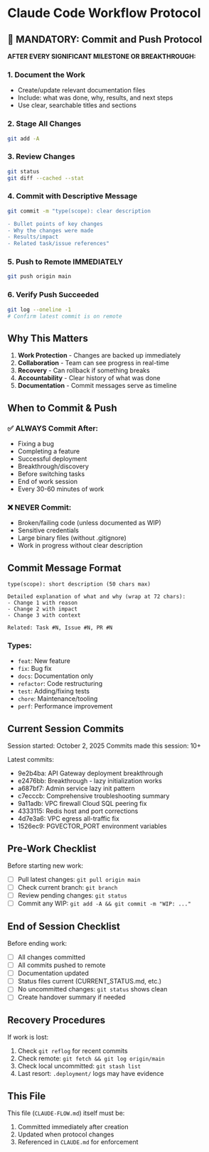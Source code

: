 # Claude Code Workflow Protocol

## 🚨 MANDATORY: Commit and Push Protocol

**AFTER EVERY SIGNIFICANT MILESTONE OR BREAKTHROUGH:**

### 1. Document the Work
- Create/update relevant documentation files
- Include: what was done, why, results, and next steps
- Use clear, searchable titles and sections

### 2. Stage All Changes
```bash
git add -A
```

### 3. Review Changes
```bash
git status
git diff --cached --stat
```

### 4. Commit with Descriptive Message
```bash
git commit -m "type(scope): clear description

- Bullet points of key changes
- Why the changes were made
- Results/impact
- Related task/issue references"
```

### 5. Push to Remote IMMEDIATELY
```bash
git push origin main
```

### 6. Verify Push Succeeded
```bash
git log --oneline -1
# Confirm latest commit is on remote
```

## Why This Matters

1. **Work Protection** - Changes are backed up immediately
2. **Collaboration** - Team can see progress in real-time
3. **Recovery** - Can rollback if something breaks
4. **Accountability** - Clear history of what was done
5. **Documentation** - Commit messages serve as timeline

## When to Commit & Push

### ✅ ALWAYS Commit After:
- Fixing a bug
- Completing a feature
- Successful deployment
- Breakthrough/discovery
- Before switching tasks
- End of work session
- Every 30-60 minutes of work

### ❌ NEVER Commit:
- Broken/failing code (unless documented as WIP)
- Sensitive credentials
- Large binary files (without .gitignore)
- Work in progress without clear description

## Commit Message Format

```
type(scope): short description (50 chars max)

Detailed explanation of what and why (wrap at 72 chars):
- Change 1 with reason
- Change 2 with impact
- Change 3 with context

Related: Task #N, Issue #N, PR #N
```

### Types:
- `feat`: New feature
- `fix`: Bug fix
- `docs`: Documentation only
- `refactor`: Code restructuring
- `test`: Adding/fixing tests
- `chore`: Maintenance/tooling
- `perf`: Performance improvement

## Current Session Commits

Session started: October 2, 2025
Commits made this session: 10+

Latest commits:
- 9e2b4ba: API Gateway deployment breakthrough
- e2476bb: Breakthrough - lazy initialization works
- a687bf7: Admin service lazy init pattern
- c7ecccb: Comprehensive troubleshooting summary
- 9a11adb: VPC firewall Cloud SQL peering fix
- 4333115: Redis host and port corrections
- 4d7e3a6: VPC egress all-traffic fix
- 1526ec9: PGVECTOR_PORT environment variables

## Pre-Work Checklist

Before starting new work:
- [ ] Pull latest changes: `git pull origin main`
- [ ] Check current branch: `git branch`
- [ ] Review pending changes: `git status`
- [ ] Commit any WIP: `git add -A && git commit -m "WIP: ..."`

## End of Session Checklist

Before ending work:
- [ ] All changes committed
- [ ] All commits pushed to remote
- [ ] Documentation updated
- [ ] Status files current (CURRENT_STATUS.md, etc.)
- [ ] No uncommitted changes: `git status` shows clean
- [ ] Create handover summary if needed

## Recovery Procedures

If work is lost:
1. Check `git reflog` for recent commits
2. Check remote: `git fetch && git log origin/main`
3. Check local uncommitted: `git stash list`
4. Last resort: `.deployment/` logs may have evidence

## This File

This file (`CLAUDE-FLOW.md`) itself must be:
1. Committed immediately after creation
2. Updated when protocol changes
3. Referenced in `CLAUDE.md` for enforcement
